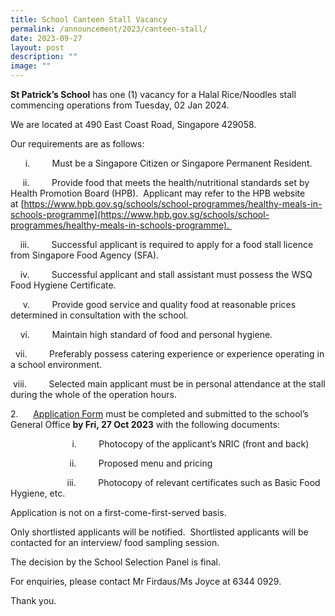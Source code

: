 ```yaml
---
title: School Canteen Stall Vacancy
permalink: /announcement/2023/canteen-stall/
date: 2023-09-27
layout: post
description: ""
image: ""
---
```

**St Patrick’s School** has one (1) vacancy for a Halal Rice/Noodles stall commencing operations from Tuesday, 02 Jan 2024. 

We are located at 490 East Coast Road, Singapore 429058.   

Our requirements are as follows: 

      i.         Must be a Singapore Citizen or Singapore Permanent Resident. 

     ii.         Provide food that meets the health/nutritional standards set by Health Promotion Board 
		             (HPB).  Applicant may refer to the HPB website at [https://www.hpb.gov.sg/schools/school-programmes/healthy-meals-in-schools-programme](https://www.hpb.gov.sg/schools/school-programmes/healthy-meals-in-schools-programme). 

    iii.         Successful applicant is required to apply for a food stall licence from Singapore Food Agency (SFA). 

    iv.         Successful applicant and stall assistant must possess the WSQ Food Hygiene Certificate. 

     v.         Provide good service and quality food at reasonable prices determined in consultation with the school. 

    vi.         Maintain high standard of food and personal hygiene. 

  vii.         Preferably possess catering experience or experience operating in a school environment. 

 viii.         Selected main applicant must be in personal attendance at the stall during the whole of the operation hours. 

2.      [Application Form](https://www.stpatricks.moe.edu.sg/files/announcement/application_for_canteen-stall_in_existing_school.pdf) must be completed and submitted to the school’s General Office **by Fri, 27 Oct 2023** with the following documents: 

                         i.         Photocopy of the applicant’s NRIC (front and back) 

                        ii.         Proposed menu and pricing 

                       iii.         Photocopy of relevant certificates such as Basic Food Hygiene, etc. 

Application is not on a first-come-first-served basis.  

Only shortlisted applicants will be notified.  Shortlisted applicants will be contacted for an interview/ food sampling session. 

The decision by the School Selection Panel is final. 

For enquiries, please contact Mr Firdaus/Ms Joyce at 6344 0929.  

Thank you.